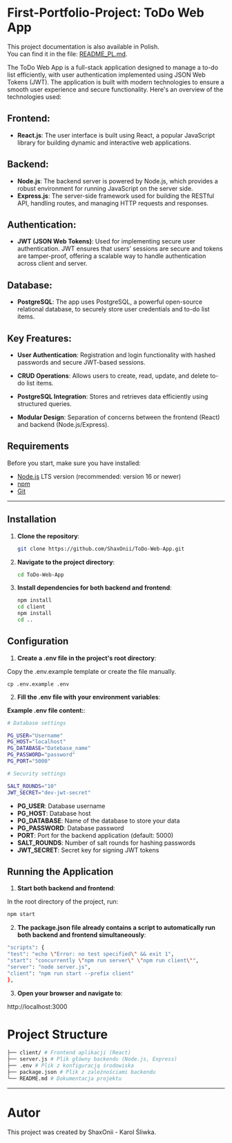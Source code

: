 # First-Portfolio-Project: ToDo Web App

This project documentation is also available in Polish.  
You can find it in the file: [README_PL.md](README_PL.md).

The ToDo Web App is a full-stack application designed to manage a to-do list efficiently, with user authentication implemented using JSON Web Tokens (JWT). The application is built with modern technologies to ensure a smooth user experience and secure functionality. Here's an overview of the technologies used:

## **Frontend**:

- **React.js**: The user interface is built using React, a popular JavaScript library for building dynamic and interactive web applications.

## **Backend**:

- **Node.js**: The backend server is powered by Node.js, which provides a robust environment for running JavaScript on the server side.
- **Express.js**: The server-side framework used for building the RESTful API, handling routes, and managing HTTP requests and responses.

## **Authentication**:

- **JWT (JSON Web Tokens)**: Used for implementing secure user authentication. JWT ensures that users' sessions are secure and tokens are tamper-proof, offering a scalable way to handle authentication across client and server.

## **Database**:

- **PostgreSQL**: The app uses PostgreSQL, a powerful open-source relational database, to securely store user credentials and to-do list items.

## **Key Freatures**:

- **User Authentication**: Registration and login functionality with hashed passwords and secure JWT-based sessions.

- **CRUD Operations**: Allows users to create, read, update, and delete to-do list items.

- **PostgreSQL Integration**: Stores and retrieves data efficiently using structured queries.

- **Modular Design**: Separation of concerns between the frontend (React) and backend (Node.js/Express).

## **Requirements**

Before you start, make sure you have installed:

- [Node.js](https://nodejs.org/) LTS version (recommended: version 16 or newer)
- [npm](https://www.npmjs.com/)
- [Git](https://git-scm.com/)

---

## **Installation**

1. **Clone the repository**:

   ```bash
   git clone https://github.com/ShaxOnii/ToDo-Web-App.git
   ```

2. **Navigate to the project directory**:

   ```bash
   cd ToDo-Web-App
   ```

3. **Install dependencies for both backend and frontend**:
   ```bash
   npm install
   cd client
   npm install
   cd ..
   ```

## **Configuration**

1. **Create a .env file in the project's root directory**:

Copy the .env.example template or create the file manually.

    cp .env.example .env

2. **Fill the .env file with your environment variables**:

**Example .env file content:**:

```bash
# Database settings

PG_USER="Username"
PG_HOST="localhost"
PG_DATABASE="Datebase_name"
PG_PASSWORD="password"
PG_PORT="5000"

# Security settings

SALT_ROUNDS="10"
JWT_SECRET="dev-jwt-secret"
```

- **PG_USER**: Database username
- **PG_HOST**: Database host
- **PG_DATABASE**: Name of the database to store your data
- **PG_PASSWORD**: Database password
- **PORT**: Port for the backend application (default: 5000)
- **SALT_ROUNDS**: Number of salt rounds for hashing passwords
- **JWT_SECRET**: Secret key for signing JWT tokens

## **Running the Application**

1. **Start both backend and frontend**:

In the root directory of the project, run:

```bash
npm start
```

2. **The package.json file already contains a script to automatically run both backend and frontend simultaneously**:

```bash
"scripts": {
"test": "echo \"Error: no test specified\" && exit 1",
"start": "concurrently \"npm run server\" \"npm run client\"",
"server": "node server.js",
"client": "npm run start --prefix client"
},
```

3. **Open your browser and navigate to**:

http://localhost:3000

# **Project Structure**

```bash
├── client/ # Frontend aplikacji (React)
├── server.js # Plik główny backendu (Node.js, Express)
├── .env # Plik z konfiguracją środowiska
├── package.json # Plik z zależnościami backendu
└── README.md # Dokumentacja projektu
```

---

# Autor

This project was created by ShaxOnii - Karol Śliwka.
